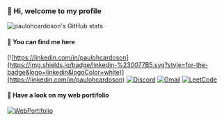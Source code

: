 ###  👋 Hi, welcome to my profile
![paulohcardoson's GitHub stats](https://github-readme-stats.vercel.app/api?username=paulohcardoson&show_icons=true&theme=github_dark)

#### 📍 You can find me here
[![https://linkedin.com/in/paulohcardoson](https://img.shields.io/badge/linkedin-%230077B5.svg?style=for-the-badge&logo=linkedin&logoColor=white)](https://linkedin.com/in/paulohcardoson)
[![Discord](https://img.shields.io/badge/Discord-%235865F2.svg?style=for-the-badge&logo=discord&logoColor=white)](https://discord.com)
[![Gmail](https://img.shields.io/badge/Gmail-D14836?style=for-the-badge&logo=gmail&logoColor=white)](mailto:pauloh.cardoson@gmail.com)
[![LeetCode](https://img.shields.io/badge/LeetCode-000000?style=for-the-badge&logo=LeetCode&logoColor=#d16c06)](https://leetcode.com/u/paulohcardoson/)

#### 🔗 Have a look on my web portifolio
[![WebPortifolio](https://img.shields.io/badge/paulohcardoson.me-6400FF?style=for-the-badge&logo=react&logoColor=FFFFFF)](https://paulohcardoson.me)
